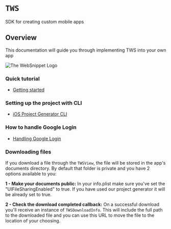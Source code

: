 # ``TWS``

SDK for creating custom mobile apps


## Overview

This documentation will guide you through implementing TWS into your own app

![The WebSnippet Logo](appIcon-200x200)

### Quick tutorial

- [Getting started](<doc:Tutorial-Table-of-Contents>)

### Setting up the project with CLI

- [iOS Project Generator CLI](https://github.com/inovait/tws-cli/tree/main/ios)

### How to handle Google Login

- [Handling Google Login](<doc:GoogleLogin>)

### Downloading files

If you download a file through the ``TWSView``, the file will be stored in the app's documents directory. By default that folder is private and you have 2 options available to you:

**1 - Make your documents public:** In your info.plist make sure you've set the "UIFileSharingEnabled" to true. If you have used our project generator it will be already set to true.

**2 - Check the download completed callback:** On a successful download you'll receive an instance of ``TWSDownloadInfo``. This will include the full path to the downloaded file and you can use this URL to move the file to the location of your choosing.
